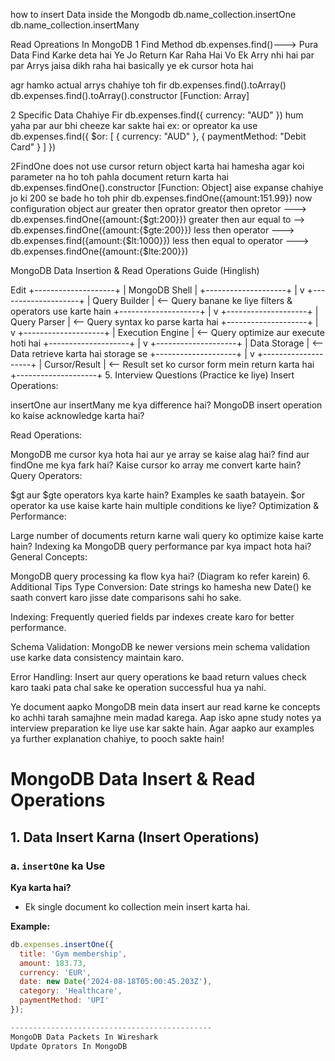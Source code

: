 how to insert Data inside the Mongodb
db.name_collection.insertOne
db.name_collection.insertMany

Read Opreations In MongoDB
1 Find Method
db.expenses.find()--->
    Pura Data Find Karke deta hai
   Ye Jo Return Kar Raha Hai Vo
   Ek Arry nhi hai par par Arrys jaisa 
   dikh raha hai basically ye ek cursor hota hai

agr hamko actual arrys chahiye toh fir 
   db.expenses.find().toArray()
     db.expenses.find().toArray().constructor
       [Function: Array]

2 Specific Data Chahiye Fir
   db.expenses.find({ currency: "AUD" })
     hum yaha par aur bhi cheeze kar sakte hai 
     ex: or opreator ka use 
     db.expenses.find({
  $or: [
    { currency: "AUD" },
    { paymentMethod: "Debit Card" }
  ]
})



2FindOne 
   does not use cursor
   return object karta hai hamesha
    agar koi parameter na ho toh
    pahla document return karta hai
    db.expenses.findOne().constructor
     [Function: Object]
    aise expanse chahiye jo ki 200 se bade ho toh phir
    db.expenses.findOne({amount:151.99})
    now configuration object aur greater then oprator
    greator then opretor ---> db.expenses.findOne({amount:{$gt:200}})
    greater then aur equal to --> db.expenses.findOne({amount:{$gte:200}}) 
    less then operator ---> db.expenses.find({amount:{$lt:1000}})
    less then equal to operator ---> db.expenses.findOne({amount:{$lte:200}})





    

  MongoDB Data Insertion & Read Operations Guide (Hinglish)

Edit
+--------------------+
|  MongoDB Shell     |
+--------------------+
         |
         v
+--------------------+
| Query Builder      |  <-- Query banane ke liye filters & operators use karte hain
+--------------------+
         |
         v
+--------------------+
| Query Parser       |  <-- Query syntax ko parse karta hai
+--------------------+
         |
         v
+--------------------+
| Execution Engine   |  <-- Query optimize aur execute hoti hai
+--------------------+
         |
         v
+--------------------+
| Data Storage       |  <-- Data retrieve karta hai storage se
+--------------------+
         |
         v
+--------------------+
| Cursor/Result      |  <-- Result set ko cursor form mein return karta hai
+--------------------+
5. Interview Questions (Practice ke liye)
Insert Operations:

insertOne aur insertMany me kya difference hai?
MongoDB insert operation ko kaise acknowledge karta hai?

Read Operations:

MongoDB me cursor kya hota hai aur ye array se kaise alag hai?
find aur findOne me kya fark hai?
Kaise cursor ko array me convert karte hain?
Query Operators:

$gt aur $gte operators kya karte hain? Examples ke saath batayein.
$or operator ka use kaise karte hain multiple conditions ke liye?
Optimization & Performance:

Large number of documents return karne wali query ko optimize kaise karte hain?
Indexing ka MongoDB query performance par kya impact hota hai?
General Concepts:

MongoDB query processing ka flow kya hai? (Diagram ko refer karein)
6. Additional Tips
Type Conversion:
Date strings ko hamesha new Date() ke saath convert karo jisse date comparisons sahi ho sake.

Indexing:
Frequently queried fields par indexes create karo for better performance.

Schema Validation:
MongoDB ke newer versions mein schema validation use karke data consistency maintain karo.

Error Handling:
Insert aur query operations ke baad return values check karo taaki pata chal sake ke operation successful hua ya nahi.

Ye document aapko MongoDB mein data insert aur read karne ke concepts ko achhi tarah samajhne mein madad karega. Aap isko apne study notes ya interview preparation ke liye use kar sakte hain. Agar aapko aur examples ya further explanation chahiye, to pooch sakte hain!


# MongoDB Data Insert & Read Operations

## 1. Data Insert Karna (Insert Operations)

### a. `insertOne` ka Use

**Kya karta hai?**  
- Ek single document ko collection mein insert karta hai.

**Example:**

```js
db.expenses.insertOne({
  title: 'Gym membership',
  amount: 183.73,
  currency: 'EUR',
  date: new Date('2024-08-18T05:00:45.203Z'),
  category: 'Healthcare',
  paymentMethod: 'UPI'
});

---------------------------------------------
MongoDB Data Packets In Wireshark
Update Oprators In MongoDB

